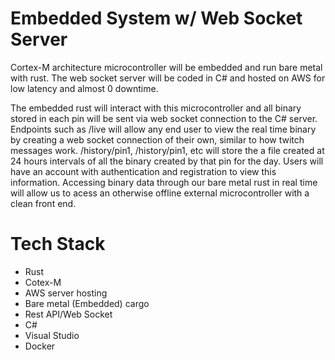 # Embedded System w/ Web Socket Server

Cortex-M architecture microcontroller will be embedded and run bare metal with rust. The web socket server will be coded in C# and hosted on AWS for low latency and almost 0 downtime.

The embedded rust will interact with this microcontroller and all binary stored in each pin will be sent via web socket connection to the C# server. Endpoints such as /live will allow any end user to view the real time binary by creating a web socket connection of their own, similar to how twitch messages work. /history/pin1, /history/pin1, etc will store the a file created at 24 hours intervals of all the binary created by that pin for the day. Users will have an account with authentication and registration to view this information. Accessing binary data through our bare metal rust in real time will allow us to acess an otherwise offline external microcontroller with a clean front end.


# Tech Stack
* Rust
* Cotex-M
* AWS server hosting
* Bare metal (Embedded) cargo
* Rest API/Web Socket
* C#
* Visual Studio
* Docker

